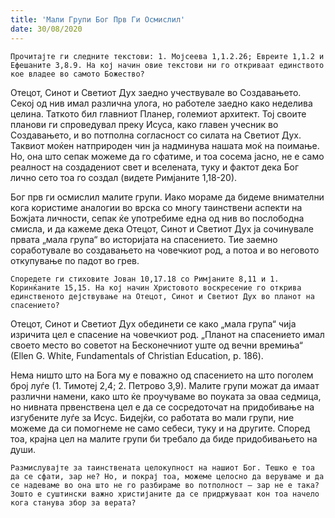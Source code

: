 ```yaml
---
title: 'Мали Групи Бог Прв Ги Осмислил'
date: 30/08/2020
---
```


`Прочитајте ги следните текстови: 1. Мојсеева 1,1.2.26; Евреите 1,1.2 и Ефешаните 3,8.9. На кој начин овие текстови ни го откриваат единството кое владее во самото Божество?`

Отецот, Синот и Светиот Дух заедно учествувале во Создавањето. Секој од нив имал различна улога, но работеле заедно како неделива целина. Таткото бил главниот Планер, големиот архитект. Тој своите планови ги спроведувал преку Исуса, како главен учесник во Создавањето, и во потполна согласност со силата на Светиот Дух. Таквиот моќен натприроден чин ја надминува нашата моќ на поимање. Но, она што сепак можеме да го сфатиме, и тоа сосема јасно, не е само реалност на создадениот свет и вселената, туку и фактот дека Бог лично сето тоа го создал (видете Римјаните 1,18-20).

Бог прв ги осмислил малите групи. Иако мораме да бидеме внимателни кога користиме аналогии во врска со многу таинствени аспекти на Божјата личности, сепак ќе употребиме една од нив во послободна смисла, и да кажеме дека Отецот, Синот и Светиот Дух ја сочинувале првата „мала група“ во историјата на спасението. Тие заемно соработувале во создавањето на човечкиот род, а потоа и во неговото откупување по падот во грев.

`Споредете ги стиховите Јован 10,17.18 со Римјаните 8,11 и 1. Коринќаните 15,15. На кој начин Христовото воскресение го открива единственото дејствување на Отецот, Синот и Светиот Дух во планот на спасението?`

Отецот, Синот и Светиот Дух обединети се како „мала група“ чија изричита цел е спасение на човечкиот род. „Планот на спасението имал своето место во советот на Бесконечниот уште од вечни времиња“ (Еllеn G. Whitе, Fundamentals of Christian Education, p. 186).

Нема ништо што на Бога му е поважно од спасението на што поголем број луѓе (1. Тимотеј 2,4; 2. Петрово 3,9). Малите групи можат да имаат различни намени, како што ќе проучуваме во поуката за оваа седмица, но нивната првенствена цел е да се сосредоточат на придобивање на изгубените луѓе за Исус. Бидејќи, со работата во мали групи, ние можеме да си помогнеме не само себеси, туку и на другите. Според тоа, крајна цел на малите групи би требало да биде придобивањето на души.

`Размислувајте за таинствената целокупност на нашиот Бог. Тешко е тоа да се сфати, зар не? Но, и покрај тоа, можеме целосно да веруваме и да се надеваме во она што не го разбираме во потполност – зар не е така? Зошто е суштински важно христијаните да се придржуваат кон тоа начело кога станува збор за верата?`